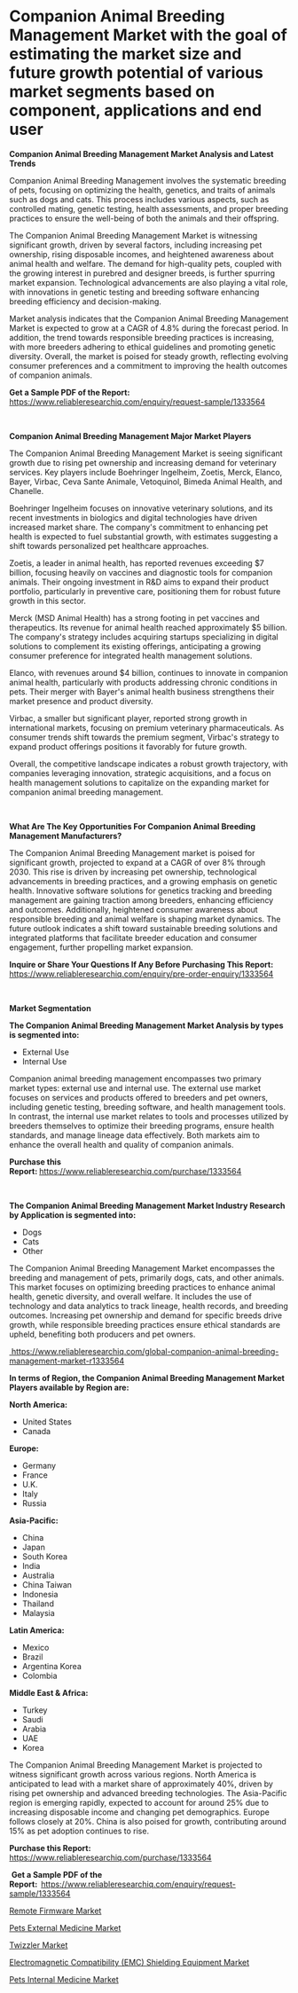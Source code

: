<p><h1>Companion Animal Breeding Management Market with the goal of estimating the market size and future growth potential of various market segments based on component, applications and end user</h1></p><p><strong>Companion Animal Breeding Management Market Analysis and Latest Trends</strong></p>
<p><p>Companion Animal Breeding Management involves the systematic breeding of pets, focusing on optimizing the health, genetics, and traits of animals such as dogs and cats. This process includes various aspects, such as controlled mating, genetic testing, health assessments, and proper breeding practices to ensure the well-being of both the animals and their offspring. </p><p>The Companion Animal Breeding Management Market is witnessing significant growth, driven by several factors, including increasing pet ownership, rising disposable incomes, and heightened awareness about animal health and welfare. The demand for high-quality pets, coupled with the growing interest in purebred and designer breeds, is further spurring market expansion. Technological advancements are also playing a vital role, with innovations in genetic testing and breeding software enhancing breeding efficiency and decision-making.</p><p>Market analysis indicates that the Companion Animal Breeding Management Market is expected to grow at a CAGR of 4.8% during the forecast period. In addition, the trend towards responsible breeding practices is increasing, with more breeders adhering to ethical guidelines and promoting genetic diversity. Overall, the market is poised for steady growth, reflecting evolving consumer preferences and a commitment to improving the health outcomes of companion animals.</p></p>
<p><strong>Get a Sample PDF of the Report:&nbsp;</strong> <a href="https://www.reliableresearchiq.com/enquiry/request-sample/1333564?utm_campaign=904&utm_medium=2&utm_source=Github&utm_content=ia&utm_term=01102024&utm_id=companion-animal-breeding-management">https://www.reliableresearchiq.com/enquiry/request-sample/1333564</a></p>
<p>&nbsp;</p>
<p><strong>Companion Animal Breeding Management Major Market Players</strong></p>
<p><p>The Companion Animal Breeding Management Market is seeing significant growth due to rising pet ownership and increasing demand for veterinary services. Key players include Boehringer Ingelheim, Zoetis, Merck, Elanco, Bayer, Virbac, Ceva Sante Animale, Vetoquinol, Bimeda Animal Health, and Chanelle.</p><p>Boehringer Ingelheim focuses on innovative veterinary solutions, and its recent investments in biologics and digital technologies have driven increased market share. The company's commitment to enhancing pet health is expected to fuel substantial growth, with estimates suggesting a shift towards personalized pet healthcare approaches.</p><p>Zoetis, a leader in animal health, has reported revenues exceeding $7 billion, focusing heavily on vaccines and diagnostic tools for companion animals. Their ongoing investment in R&D aims to expand their product portfolio, particularly in preventive care, positioning them for robust future growth in this sector.</p><p>Merck (MSD Animal Health) has a strong footing in pet vaccines and therapeutics. Its revenue for animal health reached approximately $5 billion. The company's strategy includes acquiring startups specializing in digital solutions to complement its existing offerings, anticipating a growing consumer preference for integrated health management solutions.</p><p>Elanco, with revenues around $4 billion, continues to innovate in companion animal health, particularly with products addressing chronic conditions in pets. Their merger with Bayer's animal health business strengthens their market presence and product diversity.</p><p>Virbac, a smaller but significant player, reported strong growth in international markets, focusing on premium veterinary pharmaceuticals. As consumer trends shift towards the premium segment, Virbac's strategy to expand product offerings positions it favorably for future growth.</p><p>Overall, the competitive landscape indicates a robust growth trajectory, with companies leveraging innovation, strategic acquisitions, and a focus on health management solutions to capitalize on the expanding market for companion animal breeding management.</p></p>
<p>&nbsp;</p>
<p><strong>What Are The Key Opportunities For Companion Animal Breeding Management Manufacturers?</strong></p>
<p><p>The Companion Animal Breeding Management market is poised for significant growth, projected to expand at a CAGR of over 8% through 2030. This rise is driven by increasing pet ownership, technological advancements in breeding practices, and a growing emphasis on genetic health. Innovative software solutions for genetics tracking and breeding management are gaining traction among breeders, enhancing efficiency and outcomes. Additionally, heightened consumer awareness about responsible breeding and animal welfare is shaping market dynamics. The future outlook indicates a shift toward sustainable breeding solutions and integrated platforms that facilitate breeder education and consumer engagement, further propelling market expansion.</p></p>
<p><strong>Inquire or Share Your Questions If Any Before Purchasing This Report:</strong> <a href="https://www.reliableresearchiq.com/enquiry/pre-order-enquiry/1333564?utm_campaign=904&utm_medium=2&utm_source=Github&utm_content=ia&utm_term=01102024&utm_id=companion-animal-breeding-management">https://www.reliableresearchiq.com/enquiry/pre-order-enquiry/1333564</a></p>
<p>&nbsp;</p>
<p><strong>Market Segmentation</strong></p>
<p><strong>The Companion Animal Breeding Management Market Analysis by types is segmented into:</strong></p>
<p><ul><li>External Use</li><li>Internal Use</li></ul></p>
<p><p>Companion animal breeding management encompasses two primary market types: external use and internal use. The external use market focuses on services and products offered to breeders and pet owners, including genetic testing, breeding software, and health management tools. In contrast, the internal use market relates to tools and processes utilized by breeders themselves to optimize their breeding programs, ensure health standards, and manage lineage data effectively. Both markets aim to enhance the overall health and quality of companion animals.</p></p>
<p><strong>Purchase this Report:&nbsp;</strong><a href="https://www.reliableresearchiq.com/purchase/1333564?utm_campaign=904&utm_medium=2&utm_source=Github&utm_content=ia&utm_term=01102024&utm_id=companion-animal-breeding-management">https://www.reliableresearchiq.com/purchase/1333564</a></p>
<p>&nbsp;</p>
<p><strong>The Companion Animal Breeding Management Market Industry Research by Application is segmented into:</strong></p>
<p><ul><li>Dogs</li><li>Cats</li><li>Other</li></ul></p>
<p><p>The Companion Animal Breeding Management Market encompasses the breeding and management of pets, primarily dogs, cats, and other animals. This market focuses on optimizing breeding practices to enhance animal health, genetic diversity, and overall welfare. It includes the use of technology and data analytics to track lineage, health records, and breeding outcomes. Increasing pet ownership and demand for specific breeds drive growth, while responsible breeding practices ensure ethical standards are upheld, benefiting both producers and pet owners.</p></p>
<p><a href="https://www.reliableresearchiq.com/global-companion-animal-breeding-management-market-r1333564?utm_campaign=904&utm_medium=2&utm_source=Github&utm_content=ia&utm_term=01102024&utm_id=companion-animal-breeding-management">&nbsp;https://www.reliableresearchiq.com/global-companion-animal-breeding-management-market-r1333564</a></p>
<p><strong>In terms of Region, the Companion Animal Breeding Management Market Players available by Region are:</strong></p>
<p>
    <p> <strong> North America: </strong>
        <ul>
            <li>United States</li>
            <li>Canada</li>
        </ul>
        </p> 
    <p> <strong> Europe: </strong>
        <ul>
            <li>Germany</li>
            <li>France</li>
            <li>U.K.</li>
            <li>Italy</li>
            <li>Russia</li>
        </ul>
        </p> 
    <p> <strong> Asia-Pacific: </strong>
        <ul>
            <li>China</li>
            <li>Japan</li>
            <li>South Korea</li>
            <li>India</li>
            <li>Australia</li>
            <li>China Taiwan</li>
            <li>Indonesia</li>
            <li>Thailand</li>
            <li>Malaysia</li>
        </ul>
        </p> 
    <p> <strong> Latin America: </strong>
        <ul>
            <li>Mexico</li>
            <li>Brazil</li>
            <li>Argentina Korea</li>
            <li>Colombia</li>
        </ul>
        </p> 
    <p> <strong> Middle East & Africa: </strong>
        <ul>
            <li>Turkey</li>
            <li>Saudi</li>
            <li>Arabia</li>
            <li>UAE</li>
            <li>Korea</li>
        </ul>
    </p>
    </p>
<p><p>The Companion Animal Breeding Management Market is projected to witness significant growth across various regions. North America is anticipated to lead with a market share of approximately 40%, driven by rising pet ownership and advanced breeding technologies. The Asia-Pacific region is emerging rapidly, expected to account for around 25% due to increasing disposable income and changing pet demographics. Europe follows closely at 20%. China is also poised for growth, contributing around 15% as pet adoption continues to rise.</p></p>
<p><strong>Purchase this Report: </strong><a href="https://www.reliableresearchiq.com/purchase/1333564?utm_campaign=904&utm_medium=2&utm_source=Github&utm_content=ia&utm_term=01102024&utm_id=companion-animal-breeding-management">https://www.reliableresearchiq.com/purchase/1333564</a></p>
<p>&nbsp;<strong>Get a Sample PDF of the Report:&nbsp;&nbsp;</strong><a href="https://www.reliableresearchiq.com/enquiry/request-sample/1333564?utm_campaign=904&utm_medium=2&utm_source=Github&utm_content=ia&utm_term=01102024&utm_id=companion-animal-breeding-management">https://www.reliableresearchiq.com/enquiry/request-sample/1333564</a></p>
<p><strong></strong></p>
<p><p><a href="https://issuu.com/reportprime-2/docs/remote-firmware-market-size-2030.pp_443d427c042306?utm_campaign=904&utm_medium=2&utm_source=Github&utm_content=ia&utm_term=01102024&utm_id=companion-animal-breeding-management">Remote Firmware Market</a></p><p><a href="https://github.com/Dritamusajz475/Market-Research-Report-List-1/blob/main/pets-external-medicine-market.md?utm_campaign=904&utm_medium=2&utm_source=Github&utm_content=ia&utm_term=01102024&utm_id=companion-animal-breeding-management">Pets External Medicine Market</a></p><p><a href="https://www.linkedin.com/pulse/twizzler-market-research-report-exploring-size-revenue-rp6ec?utm_campaign=904&utm_medium=2&utm_source=Github&utm_content=ia&utm_term=01102024&utm_id=companion-animal-breeding-management">Twizzler Market</a></p><p><a href="https://issuu.com/reportprime-2/docs/electromagnetic-compatibility-emc-s_8203b25b5c1cff?utm_campaign=904&utm_medium=2&utm_source=Github&utm_content=ia&utm_term=01102024&utm_id=companion-animal-breeding-management">Electromagnetic Compatibility (EMC) Shielding Equipment Market</a></p><p><a href="https://github.com/JavierDDowns/Market-Research-Report-List-1/blob/main/pets-internal-medicine-market.md?utm_campaign=904&utm_medium=2&utm_source=Github&utm_content=ia&utm_term=01102024&utm_id=companion-animal-breeding-management">Pets Internal Medicine Market</a></p></p>